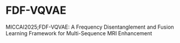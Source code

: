 # FDF-VQVAE
MICCAI2025;FDF-VQVAE: A Frequency Disentanglement and Fusion Learning Framework for Multi-Sequence MRI Enhancement

